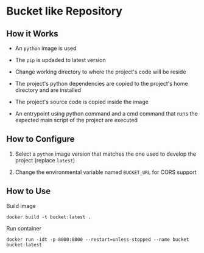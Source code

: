 # Bucket like Repository

## How it Works

- An `python` image is used

- The `pip` is updaded to latest version

- Change working directory to where the project's code will be reside

- The project's python dependencies are copied to the project's home directory and are installed

- The project's source code is copied inside the image

- An entrypoint using python command and a cmd command that runs the expected main script of the project are executed

## How to Configure

1. Select a `python` image version that matches the one used to develop the project (replace `latest`)

2. Change the environmental variable named `BUCKET_URL` for CORS support

## How to Use

Build image

```shell
docker build -t bucket:latest .
```

Run container

```shell
docker run -idt -p 8000:8000 --restart=unless-stopped --name bucket bucket:latest
```
